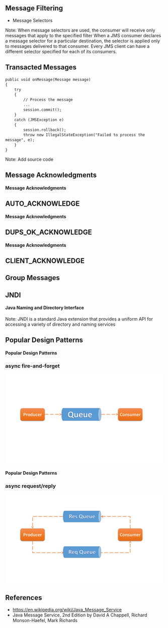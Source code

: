 ## Message Filtering
* Message Selectors

Note: When message selectors are used, the consumer will receive only messages that apply to the specified filter
When a JMS consumer declares a message selector for a particular destination, the selector is applied only to messages delivered to that consumer. Every JMS client can have a different selector specified for each of its consumers.


## Transacted Messages
    public void onMessage(Message message)
    {
        try
        {
            // Process the message
            ...  
            session.commit();
        }
        catch (JMSException e)
        {
            session.rollback();
            throw new IllegalStateException("Failed to process the message", e);
        }
    }

Note: Add source code


## Message Acknowledgments


#### Message Acknowledgments
## AUTO_ACKNOWLEDGE


#### Message Acknowledgments
## DUPS_OK_ACKNOWLEDGE


#### Message Acknowledgments
## CLIENT_ACKNOWLEDGE


## Group Messages



## JNDI
#### Java Naming and Directory Interface
Note: JNDI is a standard Java extension that provides a uniform API for accessing a variety of directory and naming services



## Popular Design Patterns



#### Popular Design Patterns
### async fire-and-forget
![](image/fireNforget.png)


#### Popular Design Patterns
### async request/reply
![](image/ReqResponse.png)



## References
* https://en.wikipedia.org/wiki/Java_Message_Service
* Java Message Service, 2nd Edition by David A Chappell, Richard Monson-Haefel, Mark Richards
